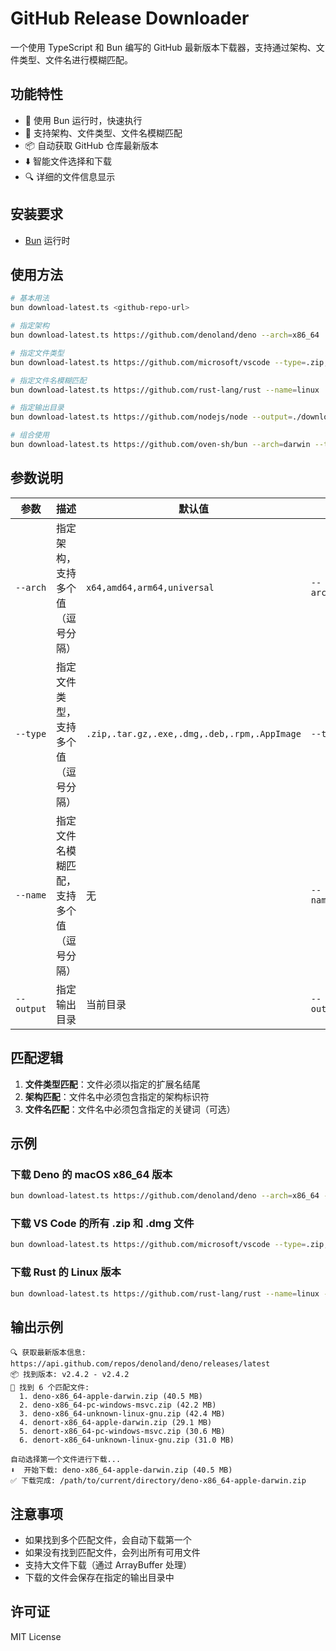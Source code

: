 # GitHub Release Downloader

一个使用 TypeScript 和 Bun 编写的 GitHub 最新版本下载器，支持通过架构、文件类型、文件名进行模糊匹配。

## 功能特性

- 🚀 使用 Bun 运行时，快速执行
- 🎯 支持架构、文件类型、文件名模糊匹配
- 📦 自动获取 GitHub 仓库最新版本
- ⬇️ 智能文件选择和下载
- 🔍 详细的文件信息显示

## 安装要求

- [Bun](https://bun.sh/) 运行时

## 使用方法

```bash
# 基本用法
bun download-latest.ts <github-repo-url>

# 指定架构
bun download-latest.ts https://github.com/denoland/deno --arch=x86_64

# 指定文件类型
bun download-latest.ts https://github.com/microsoft/vscode --type=.zip,.dmg

# 指定文件名模糊匹配
bun download-latest.ts https://github.com/rust-lang/rust --name=linux

# 指定输出目录
bun download-latest.ts https://github.com/nodejs/node --output=./downloads

# 组合使用
bun download-latest.ts https://github.com/oven-sh/bun --arch=darwin --type=.zip --name=aarch64
```

## 参数说明

| 参数 | 描述 | 默认值 | 示例 |
|------|------|--------|------|
| `--arch` | 指定架构，支持多个值（逗号分隔） | `x64,amd64,arm64,universal` | `--arch=arm64,x86_64` |
| `--type` | 指定文件类型，支持多个值（逗号分隔） | `.zip,.tar.gz,.exe,.dmg,.deb,.rpm,.AppImage` | `--type=.zip,.dmg` |
| `--name` | 指定文件名模糊匹配，支持多个值（逗号分隔） | 无 | `--name=linux,windows` |
| `--output` | 指定输出目录 | 当前目录 | `--output=./downloads` |

## 匹配逻辑

1. **文件类型匹配**：文件必须以指定的扩展名结尾
2. **架构匹配**：文件名中必须包含指定的架构标识符
3. **文件名匹配**：文件名中必须包含指定的关键词（可选）

## 示例

### 下载 Deno 的 macOS x86_64 版本
```bash
bun download-latest.ts https://github.com/denoland/deno --arch=x86_64 --type=.zip
```

### 下载 VS Code 的所有 .zip 和 .dmg 文件
```bash
bun download-latest.ts https://github.com/microsoft/vscode --type=.zip,.dmg
```

### 下载 Rust 的 Linux 版本
```bash
bun download-latest.ts https://github.com/rust-lang/rust --name=linux --arch=x86_64
```

## 输出示例

```
🔍 获取最新版本信息: https://api.github.com/repos/denoland/deno/releases/latest
📦 找到版本: v2.4.2 - v2.4.2
🎯 找到 6 个匹配文件:
  1. deno-x86_64-apple-darwin.zip (40.5 MB)
  2. deno-x86_64-pc-windows-msvc.zip (42.2 MB)
  3. deno-x86_64-unknown-linux-gnu.zip (42.4 MB)
  4. denort-x86_64-apple-darwin.zip (29.1 MB)
  5. denort-x86_64-pc-windows-msvc.zip (30.6 MB)
  6. denort-x86_64-unknown-linux-gnu.zip (31.0 MB)

自动选择第一个文件进行下载...
⬇️  开始下载: deno-x86_64-apple-darwin.zip (40.5 MB)
✅ 下载完成: /path/to/current/directory/deno-x86_64-apple-darwin.zip
```

## 注意事项

- 如果找到多个匹配文件，会自动下载第一个
- 如果没有找到匹配文件，会列出所有可用文件
- 支持大文件下载（通过 ArrayBuffer 处理）
- 下载的文件会保存在指定的输出目录中

## 许可证

MIT License
